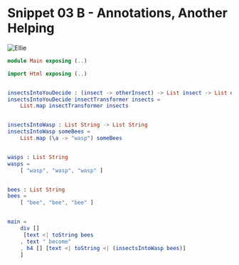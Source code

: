 Snippet 03 B - Annotations, Another Helping
==============

![Ellie](https://ellie-app.com/b945x2L3da1/0)

```elm
module Main exposing (..)

import Html exposing (..)


insectsIntoYouDecide : (insect -> otherInsect) -> List insect -> List otherInsect
insectsIntoYouDecide insectTransformer insects = 
    List.map insectTransformer insects


insectsIntoWasp : List String -> List String
insectsIntoWasp someBees =
    List.map (\a -> "wasp") someBees


wasps : List String
wasps =
    [ "wasp", "wasp", "wasp" ]


bees : List String
bees =
    [ "bee", "bee", "bee" ]


main =
    div [] 
     [text <| toString bees
    , text " become"
    , h4 [] [text <| toString <| (insectsIntoWasp bees)]
    ]
```
